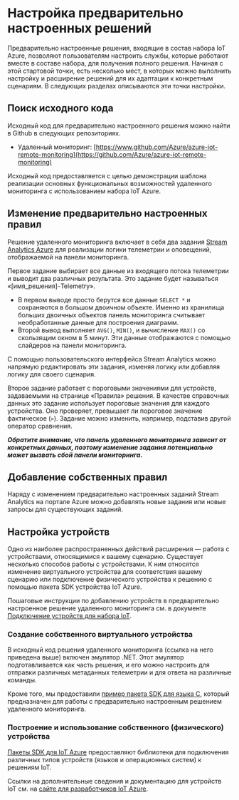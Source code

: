 <properties
	pageTitle="Руководство по настройке предварительно настроенных решений набора IoT Microsoft Azure | Microsoft Azure"
	description="Эта статья содержит руководство по настройке предварительно настроенных решений набора IoT Azure."
	services=""
	documentationCenter=".net"
	authors="stevehob"
	manager="kevinmil"
	editor=""/>

<tags
     ms.service="na"
     ms.devlang="na"
     ms.topic="article"
     ms.tgt_pltfrm="na"
     ms.workload="tbd"
     ms.date="09/22/2015"
     ms.author="stevehob"/>

# Настройка предварительно настроенных решений
Предварительно настроенные решения, входящие в состав набора IoT Azure, позволяют пользователям настроить службы, которые работают вместе в составе набора, для получения полного решения. Начиная с этой стартовой точки, есть несколько мест, в которых можно выполнить настройку и расширение решений для их адаптации к конкретным сценариям. В следующих разделах описываются эти точки настройки.

## Поиск исходного кода
Исходный код для предварительно настроенного решения можно найти в Github в следующих репозиториях.

- Удаленный мониторинг: [https://www.github.com/Azure/azure-iot-remote-monitoring](https://github.com/Azure/azure-iot-remote-monitoring)

Исходный код предоставляется с целью демонстрации шаблона реализации основных функциональных возможностей удаленного мониторинга с использованием набора IoT Azure.

## Изменение предварительно настроенных правил
Решение удаленного мониторинга включает в себя два задания [Stream Analytics Azure](http://azure.microsoft.com/documentation/services/stream-analytics) для реализации логики телеметрии и оповещений, отображаемой на панели мониторинга.

Первое задание выбирает все данные из входящего потока телеметрии и выводит два различных результата. Это задание будет называться «[имя\_решения]-Telemetry».

- В первом выводе просто берутся все данные `SELECT *` и сохраняются в большом двоичном объекте. Именно из хранилища больших двоичных объектов панель мониторинга считывает необработанные данные для построения диаграмм.
- Второй вывод выполняет `AVG()`, `MIN()`, и вычисление `MAX()` со скользящим окном в 5 минут. Эти данные отображаются с помощью слайдеров на панели мониторинга.

С помощью пользовательского интерфейса Stream Analytics можно напрямую редактировать эти задания, изменяя логику или добавляя логику для своего сценария.

Второе задание работает с пороговыми значениями для устройств, задаваемыми на странице «Правила» решения. В качестве справочных данных это задание использует пороговые значения для каждого устройства. Оно проверяет, превышает ли пороговое значение фактическое (`>`). Задание можно изменить, например, подставив другой оператор сравнения.

***Обратите внимание, что панель удаленного мониторинга зависит от конкретных данных, поэтому изменение задания потенциально может вызвать сбой панели мониторинга.***

## Добавление собственных правил
Наряду с изменением предварительно настроенных заданий Stream Analytics на портале Azure можно добавлять новые задания или новые запросы для существующих заданий.

## Настройка устройств
Одно из наиболее распространенных действий расширения — работа с устройствами, относящимися к вашему сценарию. Существует несколько способов работы с устройствами. К ним относятся изменение виртуального устройства для соответствия вашему сценарию или подключение физического устройства к решению с помощью пакета SDK устройства IoT Azure.

Пошаговые инструкции по добавлению устройств в предварительно настроенное решение удаленного мониторинга см. в документе [Подключение устройств для набора IoT](iot-suite-connecting-devices.md).

### Создание собственного виртуального устройства
В исходный код решения удаленного мониторинга (ссылка на него приведена выше) включен эмулятор .NET. Этот эмулятор подготавливается как часть решения, и его можно настроить для отправки различных метаданных телеметрии и для ответа на различные команды.

Кроме того, мы предоставили [пример пакета SDK для языка C](https://github.com/Azure/azure-iot-sdks/c/serializer/samples/remote_monitoring), который предназначен для работы с предварительно настроенным решением удаленного мониторинга.

### Построение и использование собственного (физического) устройства
[Пакеты SDK для IoT Azure](https://github.com/Azure/azure-iot-sdks) предоставляют библиотеки для подключения различных типов устройств (языков и операционных систем) к решениям IoT.


Ссылки на дополнительные сведения и документацию для устройств IoT см. на [сайте для разработчиков IoT Azure](http://azure.microsoft.com/develop/iot).

<!---HONumber=Oct15_HO1-->